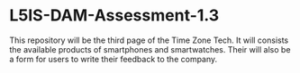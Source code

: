 # L5IS-DAM-Assessment-1.3
This repository will be the third page of the Time Zone Tech. It will consists the available products of smartphones and smartwatches. Their will also be a form for users to write their feedback to the company.
